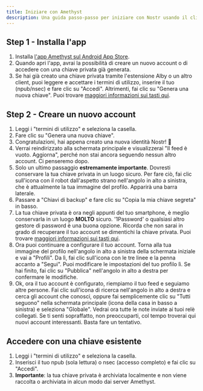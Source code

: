 ```yaml
---
title: Iniziare con Amethyst
description: Una guida passo-passo per iniziare con Nostr usando il client Amethyst per Android.
---
```


## Step 1 - Installa l'app

1. Installa [l'app Amethyst sul Android App Store](https://play.google.com/store/apps/details?id=com.vitorpamplona.amethyst).
1. Quando apri l'app, avrai la possibilità di creare un nuovo account o di accedere con una chiave privata già generata.
1. Se hai già creato una chiave privata tramite l'estensione Alby o un altro client, puoi leggere e accettare i termini di utilizzo, inserire il tuo (npub/nsec) e fare clic su "Accedi". Altrimenti, fai clic su "Genera una nuova chiave". Puoi trovare [maggiori informazioni sui tasti qui](/it/get-started#understanding-keys).

## Step 2 - Creare un nuovo account

1. Leggi i "termini di utilizzo" e seleziona la casella.
1. Fare clic su "Genera una nuova chiave".
1. Congratulazioni, hai appena creato una nuova identità Nostr! 🤙
1. Verrai reindirizzato alla schermata principale e visualizzerai "Il feed è vuoto. Aggiorna", perché non stai ancora seguendo nessun altro account. Ci penseremo dopo.
1. Solo un ultimo passaggio **estremamente importante**. Dovresti conservare la tua chiave privata in un luogo sicuro. Per fare ciò, fai clic sull'icona con il robot dall'aspetto strano nell'angolo in alto a sinistra, che è attualmente la tua immagine del profilo. Apparirà una barra laterale.
1. Passare a "Chiavi di backup" e fare clic su "Copia la mia chiave segreta" in basso.
1. La tua chiave privata è ora negli appunti del tuo smartphone, è meglio conservarla in un luogo **MOLTO** sicuro. '1Password' o qualsiasi altro gestore di password è una buona opzione. Ricorda che non sarai in grado di recuperare il tuo account se dimentichi la chiave privata. Puoi trovare [maggiori informazioni sui tasti qui](/it/get-started#understanding-keys).
1. Ora puoi continuare a configurare il tuo account. Torna alla tua immagine del profilo nell'angolo in alto a sinistra della schermata iniziale e vai a "Profili". Da lì, fai clic sull'icona con le tre linee e la penna accanto a "Segui". Puoi modificare le impostazioni del tuo profilo lì. Se hai finito, fai clic su "Pubblica" nell'angolo in alto a destra per confermare le modifiche.
1. Ok, ora il tuo account è configurato, riempiamo il tuo feed e seguiamo altre persone. Fai clic sull'icona di ricerca nell'angolo in alto a destra e cerca gli account che conosci, oppure fai semplicemente clic su "Tutti seguono" nella schermata principale (icona della casa in basso a sinistra) e seleziona "Globale". Vedrai ora tutte le note inviate ai tuoi relè collegati. Se ti senti sopraffatto, non preoccuparti, col tempo troverai qui nuovi account interessanti. Basta fare un tentativo.

## Accedere con una chiave esistente

1. Leggi i "termini di utilizzo" e seleziona la casella.
1. Inserisci il tuo npub (sola lettura) o nsec (accesso completo) e fai clic su "Accedi".
1. **Importante**: la tua chiave privata è archiviata localmente e non viene raccolta o archiviata in alcun modo dai server Amethyst.
